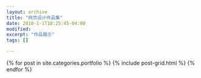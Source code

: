 ```yaml
---
layout: archive
title: "网页设计作品集"
date: 2018-1-1T18:25:45-04:00
modified:
excerpt: "作品展示"
tags: []

---
```



<div class="tiles">
{% for post in site.categories.portfolio %}
  {% include post-grid.html %}
{% endfor %}
</div><!-- /.tiles 把所有categories 有 portfolio 的列出来-->

